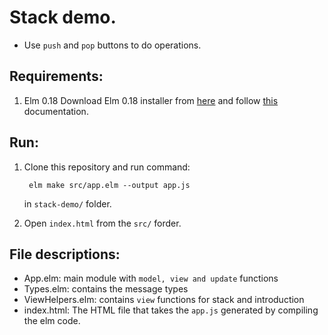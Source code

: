 # Stack demo.

- Use `push` and `pop` buttons to do operations.

## Requirements:

1. Elm 0.18
   Download Elm 0.18 installer from [here](https://web.archive.org/web/20180714175914id_/https://guide.elm-lang.org/install.html) and follow [this](https://web.archive.org/web/20180714175914id_/https://guide.elm-lang.org/) documentation.
   
## Run:

1. Clone this repository and run command:

        elm make src/app.elm --output app.js
   
   in `stack-demo/` folder.
        
2. Open `index.html` from the `src/` forder.

## File descriptions:
- App.elm: main module with `model, view and update` functions
- Types.elm: contains the message types
- ViewHelpers.elm: contains `view` functions for stack and introduction
- index.html: The HTML file that takes the `app.js` generated by compiling the elm code.
